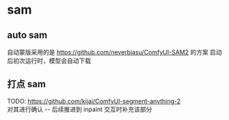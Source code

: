 # sam

## auto sam
自动蒙版采用的是 https://github.com/neverbiasu/ComfyUI-SAM2 的方案
启动后初次运行时，模型会自动下载

## 打点 sam
TODO: https://github.com/kijai/ComfyUI-segment-anything-2  
对其进行确认 -- 后续推进到 inpaint 交互时补充该部分
